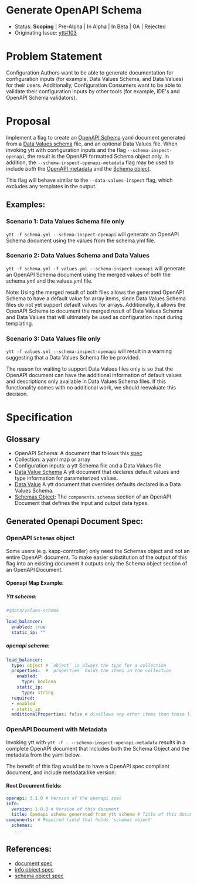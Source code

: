 # Generate OpenAPI Schema

- Status: **Scoping** | Pre-Alpha | In Alpha | In Beta | GA | Rejected
- Originating Issue: [ytt#103](https://github.com/vmware-tanzu/carvel-ytt/issues/103)

# Problem Statement
Configuration Authors want to be able to generate documentation for configuration inputs (for example, Data Values Schema, and Data Values) for their users. Additionally, Configuration Consumers want to be able to validate their configuration inputs by other tools (for example, IDE's and OpenAPI Schema validators). 

# Proposal
Implement a flag to create an [OpenAPI Schema](https://github.com/OAI/OpenAPI-Specification/blob/main/versions/3.1.0.md) yaml document generated from a [Data Values schema](https://carvel.dev/ytt/docs/latest/lang-ref-ytt-schema/) file, and an optional Data Values file. When invoking ytt with configuration inputs and the flag `--schema-inspect-openapi`, the result is the OpenAPI formatted Schema object only. 
In addition, the `--schema-inspect-openapi-metadata` flag may be used to include _both_ the [OpenAPI metadata](#openapi-document-with-metadata) and the [Schema object](https://github.com/OAI/OpenAPI-Specification/blob/main/versions/3.1.0.md#schema-object).

This flag will behave similar to the `--data-values-inspect` flag, which excludes any templates in the output.

## Examples:
### Scenario 1: Data Values Schema file only
`ytt -f schema.yml --schema-inspect-openapi` will generate an OpenAPI Schema document using the values from the schema.yml file.

### Scenario 2: Data Values Schema and Data Values
`ytt -f schema.yml -f values.yml --schema-inspect-openapi` will generate an OpenAPI Schema document using the merged values of both the schema.yml and the values.yml file.

Note: Using the merged result of both files allows the generated OpenAPI Schema to have a default value for array items, since Data Values Schema files do not yet support default values for arrays. Additionally, it allows the OpenAPI Schema to document the merged result of Data Values Schema and Data Values that will ultimately be used as configuration input during templating.

### Scenario 3: Data Values file only
`ytt -f values.yml --schema-inspect-openapi` will result in a warning suggesting that a Data Values Schema file be provided. 

The reason for waiting to support Data Values files only is so that the OpenAPI document can have the additional information of default values and descriptions only available in Data Values Schema files. If this functionality comes with no additional work, we should reevaluate this decision.

# Specification
## Glossary
* OpenAPI Schema: A document that follows this [spec](https://github.com/OAI/OpenAPI-Specification/blob/main/versions/3.1.0.md#openapi-object)
* Collection: a yaml map or array
* Configuration inputs: a ytt Schema file and a Data Values file
* [Data Value Schema](https://carvel.dev/ytt/docs/latest/lang-ref-ytt-schema/) A ytt document that declares default values and type information for parameterized values.
* [Data Value](https://carvel.dev/ytt/docs/latest/ytt-data-values/) A ytt document that overrides defaults declared in a Data Values Schema.
* [Schemas Object](https://github.com/OAI/OpenAPI-Specification/blob/main/versions/3.1.0.md#schema-object): The `components.schemas` section of an OpenAPI Document that defines the input and output data types.

## Generated Openapi Document Spec:
### OpenAPI `Schemas` object
Some users (e.g. kapp-controller) only need the Schemas object and not an entire OpenAPI document. To make easier substitution of the output of this flag into an existing document it outputs only the Schema object section of an OpenAPI Document.

#### Openapi Map Example:
##### Ytt schema:
```yaml
#@data/values-schema
---
load_balancer:
  enabled: true
  static_ip: ""
```
##### openapi schema:
```yaml
load_balancer:
  type: object # `object` is always the type for a collection
  properties:  # `properties` holds the items in the collection
    enabled: 
      type: boolean
    static_ip: 
      type: string
  required:
  - enabled
  - static_ip
  additionalProperties: false # disallows any other items than those listed for this collection
```

### OpenAPI Document with Metadata 
Invoking ytt with `ytt -f . --schema-inspect-openapi-metadata` results in a complete OpenAPI document that includes both the Schema Object and the metadata from the yaml below. 

The benefit of this flag would be to have a OpenAPI spec compliant document, and include metadata like version.

#### Root Document fields:
```yaml
openapi: 3.1.0 # Version of the openapi spec
info:
  version: 1.0.0 # Version of this document
  title: Openapi schema generated from ytt schema # Title of this document
components: # Required field that holds 'schemas object'
  schemas:
   ...
```

## References:
- [document spec](https://github.com/OAI/OpenAPI-Specification/blob/main/versions/3.1.0.md#openapi-object)
- [info object spec](https://github.com/OAI/OpenAPI-Specification/blob/main/versions/3.1.0.md#info-object)
- [schema object spec](https://github.com/OAI/OpenAPI-Specification/blob/main/versions/3.1.0.md#schemaObject)